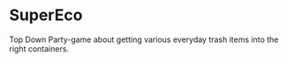 # SuperEco

Top Down Party-game about getting various everyday trash items into the right containers.
